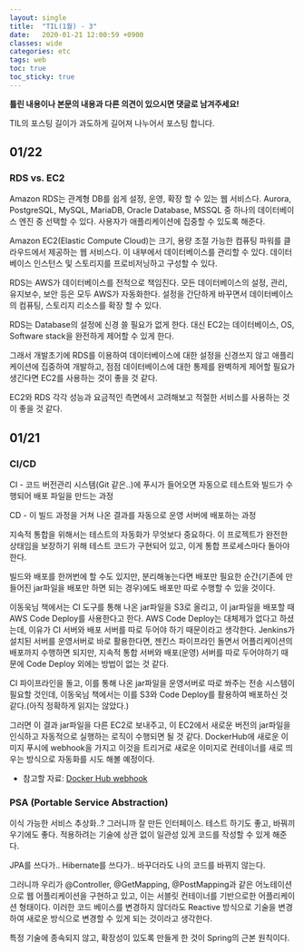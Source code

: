 ```yaml
---
layout: single
title:  "TIL(1월) - 3"
date:   2020-01-21 12:00:59 +0900
classes: wide
categories: etc
tags: web
toc: true
toc_sticky: true
---
```


**틀린 내용이나 본문의 내용과 다른 의견이 있으시면 댓글로 남겨주세요!**

TIL의 포스팅 길이가 과도하게 길어져 나누어서 포스팅 합니다.

## 01/22

### RDS vs. EC2

Amazon RDS는 관계형 DB를 쉽게 설정, 운영, 확장 할 수 있는 웹 서비스다. Aurora, PostgreSQL, MySQL, MariaDB, Oracle Database, MSSQL 중 하나의 데이터베이스 엔진 중 선택할 수 있다. 사용자가 애플리케이션에 집중할 수 있도록 해준다.

Amazon EC2(Elastic Compute Cloud)는 크기, 용량 조절 가능한 컴퓨팅 파워를 클라우드에서 제공하는 웹 서비스다. 이 내부에서 데이터베이스를 관리할 수 있다. 데이터베이스 인스턴스 및 스토리지를 프로비저닝하고 구성할 수 있다.

RDS는 AWS가 데이터베이스를 전적으로 책임진다. 모든 데이터베이스의 설정, 관리, 유지보수, 보안 등은 모두 AWS가 자동화한다. 설정을 간단하게 바꾸면서 데이터베이스의 컴퓨팅, 스토리지 리소스를 확장 할 수 있다.

RDS는 Database의 설정에 신경 쓸 필요가 없게 한다. 대신 EC2는 데이터베이스, OS, Software stack을 완전하게 제어할 수 있게 한다.

그래서 개발초기에 RDS를 이용하여 데이터베이스에 대한 설정을 신경쓰지 않고 애플리케이션에 집중하여 개발하고, 점점 데이터베이스에 대한 통제를 완벽하게 제어할 필요가 생긴다면 EC2를 사용하는 것이 좋을 것 같다.

EC2와 RDS 각각 성능과 요금적인 측면에서 고려해보고 적절한 서비스를 사용하는 것이 좋을 것 같다.

## 01/21

### CI/CD

CI - 코드 버전관리 시스템(Git 같은..)에 푸시가 들어오면 자동으로 테스트와 빌드가 수행되어 배포 파일을 만드는 과정

CD - 이 빌드 과정을 거쳐 나온 결과를 자동으로 운영 서버에 배포하는 과정

지속적 통합을 위해서는 테스트의 자동화가 무엇보다 중요하다. 이 프로젝트가 완전한 상태임을 보장하기 위해 테스트 코드가 구현되어 있고, 이게 통합 프로세스마다 돌아야한다.

빌드와 배포를 한꺼번에 할 수도 있지만, 분리해놓는다면 배포만 필요한 순간(기존에 만들어진 jar파일을 배포만 하면 되는 경우)에도 배포만 따로 수행할 수 있을 것이다.

이동욱님 책에서는 CI 도구를 통해 나온 jar파일을 S3로 올리고, 이 jar파일을 배포할 때 AWS Code Deploy를 사용한다고 한다. AWS Code Deploy는 대체제가 없다고 하셨는데, 이유가 CI 서버와 배포 서버를 따로 두어야 하기 때문이라고 생각한다. Jenkins가 설치된 서버를 운영서버로 바로 활용한다면, 젠킨스 파이프라인 돌면서 어플리케이션의 배포까지 수행하면 되지만, 지속적 통합 서버와 배포(운영) 서버를 따로 두어야하기 때문에 Code Deploy 외에는 방법이 없는 것 같다.

CI 파이프라인을 돌고, 이를 통해 나온 jar파일을 운영서버로 따로 쏴주는 전송 시스템이 필요할 것인데, 이동욱님 책에서는 이를 S3와 Code Deploy를 활용하여 배포하신 것 같다.(아직 정확하게 읽지는 않았다.)

그러면 이 결과 jar파일을 다른 EC2로 보내주고, 이 EC2에서 새로운 버전의 jar파일을 인식하고 자동적으로 실행하는 로직이 수행되면 될 것 같다. DockerHub에 새로운 이미지 푸시에 webhook을 가지고 이것을 트리거로 새로운 이미지로 컨테이너를 새로 띄우는 방식으로 자동화를 시도 해볼 예정이다.

- 참고할 자료: [Docker Hub webhook](https://docs.docker.com/docker-hub/webhooks/)

### PSA (Portable Service Abstraction)

이식 가능한 서비스 추상화..? 그러니까 잘 만든 인터페이스. 테스트 하기도 좋고, 바꿔끼우기에도 좋다. 적용하려는 기술에 상관 없이 일관성 있게 코드를 작성할 수 있게 해준다.

JPA를 쓰다가.. Hibernate를 쓰다가.. 바꾸더라도 나의 코드를 바뀌지 않는다.

그러니까 우리가 @Controller, @GetMapping, @PostMapping과 같은 어노테이션으로 웹 어플리케이션을 구현하고 있고, 이는 서블릿 컨테이너를 기반으로한 어플리케이션 형태이다. 이러한 코드 베이스를 변경하지 않더라도 Reactive 방식으로 기술을 변경하여 새로운 방식으로 변경할 수 있게 되는 것이라고 생각한다.

특정 기술에 종속되지 않고, 확장성이 있도록 만들게 한 것이 Spring의 근본 원칙이다.
